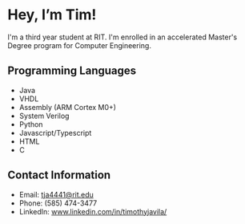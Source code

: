 # Hey, I’m Tim!
I'm a third year student at RIT. I'm enrolled in an accelerated Master's Degree program for Computer Engineering.
## Programming Languages
- Java
- VHDL
- Assembly (ARM Cortex M0+)
- System Verilog
- Python
- Javascript/Typescript
- HTML
- C
## Contact Information
- Email: tja4441@rit.edu
- Phone: (585) 474-3477
- LinkedIn: www.linkedin.com/in/timothyjavila/

<!---
tja4441/tja4441 is a ✨ special ✨ repository because its `README.md` (this file) appears on your GitHub profile.
You can click the Preview link to take a look at your changes.
--->
